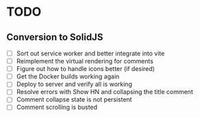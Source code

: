 # TODO

## Conversion to SolidJS

- [ ] Sort out service worker and better integrate into vite
- [ ] Reimplement the virtual rendering for comments
- [ ] Figure out how to handle icons better (if desired)
- [ ] Get the Docker builds working again
- [ ] Deploy to server and verify all is working
- [ ] Resolve errors with Show HN and collapsing the title comment
- [ ] Comment collapse state is not persistent
- [ ] Comment scrolling is busted
